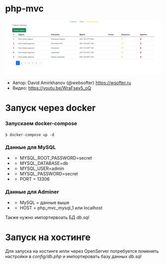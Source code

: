 # php-mvc

![Drag Racing](screen.png)

* Автор: David Amirkhanov (@websofter) https://wsofter.ru
* Видео: https://youtu.be/WraFsev5_oQ
# Запуск через docker

### Запускаем docker-compose
`
$ docker-compose up -d
`
### Данные для MySQL
*  - MYSQL_ROOT_PASSWORD=secret
*  - MYSQL_DATABASE=db
*  - MYSQL_USER=admin
*  - MYSQL_PASSWORD=secret
*  - PORT = 13306

### Данные для Adminer
*   - MySQL = данные выше
*   - HOST = php_mvc_mysql_1 или localhost

Также нужно импортирвоать БД *db.sql*
# Запуск на хостинге

Для запуска на хостинге илли через OpenServer потребуется поменять настройки в *config/db.php* и импортировать базу данных *db.sql*
